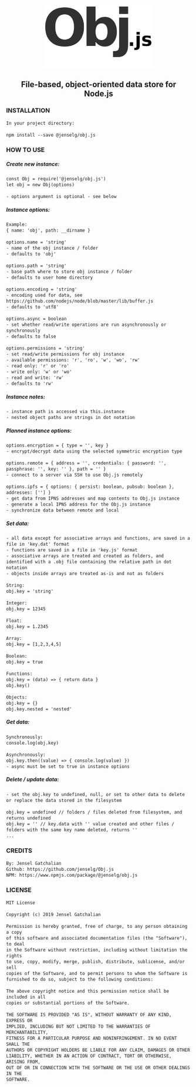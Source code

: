 <p align="center">
  <img src="https://github.com/jenselg/Obj.js/raw/master/misc/obj.js-logo.png" alt="Obj.js-logo" width="300" />
</p>

<h2 align="center">File-based, object-oriented data store for Node.js</h2>

### INSTALLATION

    In your project directory:

    npm install --save @jenselg/obj.js

### HOW TO USE

##### Create new instance:

    const Obj = require('@jenselg/obj.js')
    let obj = new Obj(options)

    - options argument is optional - see below

##### Instance options:

    Example:
    { name: 'obj', path: __dirname }

    options.name = 'string'
    - name of the obj instance / folder
    - defaults to 'obj'

    options.path = 'string'
    - base path where to store obj instance / folder
    - defaults to user home directory

    options.encoding = 'string'
    - encoding used for data, see https://github.com/nodejs/node/blob/master/lib/buffer.js
    - defaults to 'utf8'

    options.async = boolean
    - set whether read/write operations are run asynchronously or synchronously
    - defaults to false

    options.permissions = 'string'
    - set read/write permissions for obj instance
    - available permissions: 'r', 'ro', 'w', 'wo', 'rw'
    - read only: 'r' or 'ro'
    - write only: 'w' or 'wo'
    - read and write: 'rw'
    - defaults to 'rw'

##### Instance notes:

    - instance path is accessed via this.instance
    - nested object paths are strings in dot notation

##### Planned instance options:

    options.encryption = { type = '', key }
    - encrypt/decrypt data using the selected symmetric encryption type

    options.remote = { address = '', credentials: { password: '', passphrase: '', key: '' }, path = '' }
    - connect to a server via SSH to use Obj.js remotely

    options.ipfs = { options: { persist: boolean, pubsub: boolean }, addresses: [''] }
    - get data from IPNS addresses and map contents to Obj.js instance
    - generate a local IPNS address for the Obj.js instance
    - synchronize data between remote and local

##### Set data:

    - all data except for associative arrays and functions, are saved in a file in 'key.dat' format
    - functions are saved in a file in 'key.js' format
    - associative arrays are treated and created as folders, and identified with a .obj file containing the relative path in dot notation
    - objects inside arrays are treated as-is and not as folders

    String:
    obj.key = 'string'

    Integer:
    obj.key = 12345

    Float:
    obj.key = 1.2345

    Array:
    obj.key = [1,2,3,4,5]

    Boolean:
    obj.key = true

    Functions:
    obj.key = (data) => { return data }
    obj.key()

    Objects:
    obj.key = {}
    obj.key.nested = 'nested'

##### Get data:

    Synchronously:
    console.log(obj.key)

    Asynchronously:
    obj.key.then((value) => { console.log(value) })
    - async must be set to true in instance options

##### Delete / update data:

    - set the obj.key to undefined, null, or set to other data to delete or replace the data stored in the filesystem

    obj.key = undefined // folders / files deleted from filesystem, and returns undefined
    obj.key = '' // key.data with '' value created and other files / folders with the same key name deleted, returns ''
    ...

### CREDITS

    By: Jensel Gatchalian
    Github: https://github.com/jenselg/Obj.js
    NPM: https://www.npmjs.com/package/@jenselg/obj.js

### LICENSE

    MIT License

    Copyright (c) 2019 Jensel Gatchalian

    Permission is hereby granted, free of charge, to any person obtaining a copy
    of this software and associated documentation files (the "Software"), to deal
    in the Software without restriction, including without limitation the rights
    to use, copy, modify, merge, publish, distribute, sublicense, and/or sell
    copies of the Software, and to permit persons to whom the Software is
    furnished to do so, subject to the following conditions:

    The above copyright notice and this permission notice shall be included in all
    copies or substantial portions of the Software.

    THE SOFTWARE IS PROVIDED "AS IS", WITHOUT WARRANTY OF ANY KIND, EXPRESS OR
    IMPLIED, INCLUDING BUT NOT LIMITED TO THE WARRANTIES OF MERCHANTABILITY,
    FITNESS FOR A PARTICULAR PURPOSE AND NONINFRINGEMENT. IN NO EVENT SHALL THE
    AUTHORS OR COPYRIGHT HOLDERS BE LIABLE FOR ANY CLAIM, DAMAGES OR OTHER
    LIABILITY, WHETHER IN AN ACTION OF CONTRACT, TORT OR OTHERWISE, ARISING FROM,
    OUT OF OR IN CONNECTION WITH THE SOFTWARE OR THE USE OR OTHER DEALINGS IN THE
    SOFTWARE.
